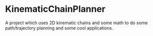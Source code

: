 # KinematicChainPlanner
A project which uses 2D kinematic chains and some math to do some path/trajectory planning and some cool applications.
